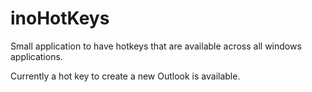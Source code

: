 ﻿# inoHotKeys

Small application to have hotkeys that are available across all windows applications.

Currently a hot key to create a new Outlook is available.

